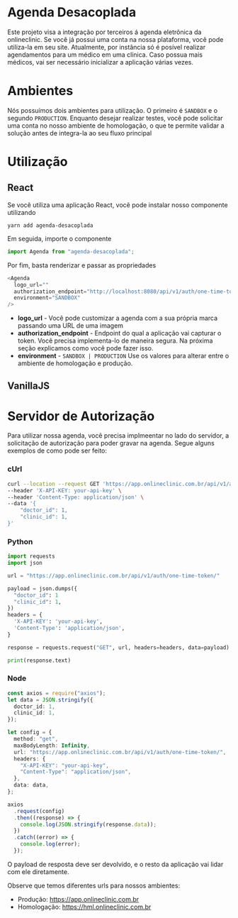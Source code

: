 # Agenda Desacoplada

Este projeto visa a integração por terceiros á agenda eletrônica da onlineclinic. Se você já possui uma conta na nossa plataforma, você pode utiliza-la em seu site. Atualmente, por instância só é posível realizar agendamentos para um médico em uma clínica. Caso possua mais médicos, vai ser necessário inicializar a aplicação várias vezes.

# Ambientes

Nós possuímos dois ambientes para utilização. O primeiro é `SANDBOX` e o segundo `PRODUCTION`. Enquanto desejar realizar testes, você pode solicitar uma conta no nosso ambiente de homologação, o que te permite validar a solução antes de integra-la ao seu fluxo principal

# Utilização

## React

Se você utiliza uma aplicação React, você pode instalar nosso componente utilizando

```shell
yarn add agenda-desacoplada
```

Em seguida, importe o componente

```js
import Agenda from "agenda-desacoplada";
```

Por fim, basta renderizar e passar as propriedades

```ts
<Agenda
  logo_url=""
  authorization_endpoint="http://localhost:8080/api/v1/auth/one-time-token/"
  environment="SANDBOX"
/>
```

- **logo_url** - Você pode customizar a agenda com a sua própria marca passando uma URL de uma imagem
- **authorization_endpoint** - Endpoint do qual a aplicação vai capturar o token. Você precisa implementa-lo de maneira segura. Na próxima seção explicamos como você pode fazer isso.
- **environment** - `SANDBOX | PRODUCTION` Use os valores para alterar entre o ambiente de homologação e produção.

## VanillaJS

# Servidor de Autorização

Para utilizar nossa agenda, você precisa implmeentar no lado do servidor, a solicitação de autorização para poder gravar na agenda. Segue alguns exemplos de como pode ser feito:

### cUrl

```sh
curl --location --request GET 'https://app.onlineclinic.com.br/api/v1/auth/one-time-token/' \
--header 'X-API-KEY: your-api-key' \
--header 'Content-Type: application/json' \
--data '{
    "doctor_id": 1,
    "clinic_id": 1,
}'
```

### Python

```python
import requests
import json

url = "https://app.onlineclinic.com.br/api/v1/auth/one-time-token/"

payload = json.dumps({
  "doctor_id": 1
  "clinic_id": 1,
})
headers = {
  'X-API-KEY': 'your-api-key',
  'Content-Type': 'application/json',
}

response = requests.request("GET", url, headers=headers, data=payload)

print(response.text)
```

### Node

```ts
const axios = require("axios");
let data = JSON.stringify({
  doctor_id: 1,
  clinic_id: 1,
});

let config = {
  method: "get",
  maxBodyLength: Infinity,
  url: "https://app.onlineclinic.com.br/api/v1/auth/one-time-token/",
  headers: {
    "X-API-KEY": "your-api-key",
    "Content-Type": "application/json",
  },
  data: data,
};

axios
  .request(config)
  .then((response) => {
    console.log(JSON.stringify(response.data));
  })
  .catch((error) => {
    console.log(error);
  });
```

O payload de resposta deve ser devolvido, e o resto da aplicação vai lidar com ele diretamente.

Observe que temos diferentes urls para nossos ambientes:

- Produção: https://app.onlineclinic.com.br
- Homologação: https://hml.onlineclinic.com.br
